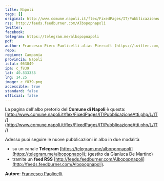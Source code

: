 ```yaml
---
title: Napoli
tags: []
original: http://www.comune.napoli.it/flex/FixedPages/IT/PubblicazioneAtti.php/L/IT/
rss: http://feeds.feedburner.com/Albopopnapoli
twitter:
facebook:
telegram: https://telegram.me/albopopnapoli
pdf:
author: Francesco Piero Paolicelli alias Piersoft (https://twitter.com/Piersoft)
repo:
regione: Campania
provincia: Napoli
istat: 063049
ipa: c_f839
lat: 40.833333
lng: 14.25
image: c_f839.png
accessible: true
standard: false
official: false
---
```


La pagina dell'albo pretorio del **Comune di Napoli** è questa: [http://www.comune.napoli.it/flex/FixedPages/IT/PubblicazioneAtti.php/L/IT/](http://www.comune.napoli.it/flex/FixedPages/IT/PubblicazioneAtti.php/L/IT/)

Adesso puoi seguire le nuove pubblicazioni in albo in due modalità:

* su un canale **Telegram** [https://telegram.me/albopopnapoli](https://telegram.me/albopopnapoli); (gestito da Gianluca De Martino)
* tramite un **feed RSS** [http://feeds.feedburner.com/Albopopnapoli](http://feeds.feedburner.com/Albopopnapoli).

**Autore**: [Francesco Paolicelli](https://twitter.com/piersoft).
